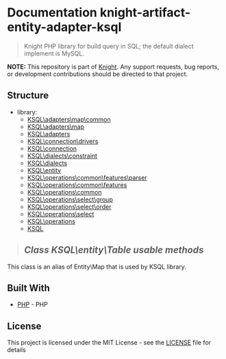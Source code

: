 # Documentation knight-artifact-entity-adapter-ksql

> Knight PHP library for build query in SQL; the default dialect implement is MySQL.

**NOTE:** This repository is part of [Knight](https://github.com/energia-source/knight). Any
support requests, bug reports, or development contributions should be directed to
that project.

## Structure

- library:
    - [KSQL\adapters\map\common](https://github.com/energia-source/knight-knight-artifact-entity-adapter-ksql/blob/main/lib/adapters/map/common/)
    - [KSQL\adapters\map](https://github.com/energia-source/knight-knight-artifact-entity-adapter-ksql/blob/main/lib/adapters/map/)
    - [KSQL\adapters](https://github.com/energia-source/knight-knight-artifact-entity-adapter-ksql/blob/main/lib/adapters/)
    - [KSQL\connection\drivers](https://github.com/energia-source/knight-knight-artifact-entity-adapter-ksql/blob/main/lib/connection/drivers/)
    - [KSQL\connection](https://github.com/energia-source/knight-knight-artifact-entity-adapter-ksql/blob/main/lib/connection/)
    - [KSQL\dialects\constraint](https://github.com/energia-source/knight-knight-artifact-entity-adapter-ksql/blob/main/lib/dialects/constraint/)
    - [KSQL\dialects](https://github.com/energia-source/knight-knight-artifact-entity-adapter-ksql/blob/main/lib/dialects/)
    - [KSQL\entity](https://github.com/energia-source/knight-knight-artifact-entity-adapter-ksql/blob/main/lib/entity/)
    - [KSQL\operations\common\features\parser](https://github.com/energia-source/knight-knight-artifact-entity-adapter-ksql/blob/main/lib/operations/common/features/parser/)
    - [KSQL\operations\common\features](https://github.com/energia-source/knight-knight-artifact-entity-adapter-ksql/blob/main/lib/operations/common/features/)
    - [KSQL\operations\common](https://github.com/energia-source/knight-knight-artifact-entity-adapter-ksql/blob/main/lib/operations/common/)
    - [KSQL\operations\select\group](https://github.com/energia-source/knight-knight-artifact-entity-adapter-ksql/blob/main/lib/operations/select/group/)
    - [KSQL\operations\select\order](https://github.com/energia-source/knight-knight-artifact-entity-adapter-ksql/blob/main/lib/operations/select/order/)
    - [KSQL\operations\select](https://github.com/energia-source/knight-knight-artifact-entity-adapter-ksql/blob/main/lib/operations/select/)
    - [KSQL\operations](https://github.com/energia-source/knight-knight-artifact-entity-adapter-ksql/blob/main/lib/operations/)
    - [KSQL](https://github.com/energia-source/knight-knight-artifact-entity-adapter-ksql/blob/main/lib/)

> ## ***Class KSQL\entity\Table usable methods***

This class is an alias of Entity\Map that is used by KSQL library.

## Built With

* [PHP](https://www.php.net/) - PHP

## License

This project is licensed under the MIT License - see the [LICENSE](LICENSE) file for details